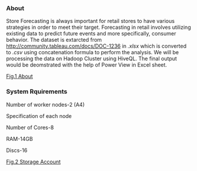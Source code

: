 ### About
Store Forecasting is always important for retail stores to have various strategies in order to meet their target. Forecasting in retail involves utilizing existing data to predict future events and more specifically, consumer behavior. The dataset is extarcted from http://community.tableau.com/docs/DOC-1236 in _.xlsx_ which is converted to _.csv_ using concatenation formula to perform the analysis. We will be processing the data on Hadoop Cluster using HiveQL. The final output would be deomstrated with the help of Power View in Excel sheet.

[Fig.1 About](https://github.com/avimuks/Project-528/blob/master/images/About.JPG)

### System Rquirements
Number of worker nodes-2 (A4)

Specification of each node

Number of Cores-8

RAM-14GB

Discs-16







[Fig.2 Storage Account](https://github.com/avimuks/Project-528/blob/master/images/storage%20account.jpg)